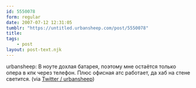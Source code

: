 ```yaml
---
id: 5550078
form: regular
date: 2007-07-12 12:31:05
tumblr: "https://untitled.urbansheep.com/post/5550078"
title:
tags:
    - post
layout: post-text.njk
---
```


<p>urbansheep: В ноуте дохлая батарея, поэтому мне остаётся только опера в кпк через телефон. Плюс офисная атс работает, да хаб на стене светится. (via <a href="http://twitter.com/urbansheep/statuses/146146802">Twitter / urbansheep</a>)</p>

